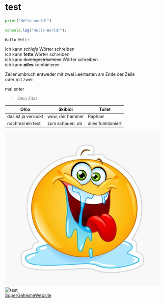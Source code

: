 # test

```python
print("Hello world!")
```

```javascript
console.log("Hello World!");
```

```Ausgabe
Hallo Welt!
```

ich kann _schiefe_ Wörter schreiben  
ich kann **fette** Wörter schreiben  
ich kann ~~durchgestrischene~~ Wörter schreiben  
ich kann **_~~alles~~_** kombinieren

Zeilenumbruch entweder mit zwei Leertasten am Ende der Zeile  
oder mit zwei

mal enter

> Ohio Zitat

| Ohio                | Skibidi         | Toilet             |
| ------------------- | --------------- | ------------------ |
| das ist ja verrückt | wow, der hammer | Raphael            |
| nochmal ein text    | zum schauen, ob | alles funktioniert |

![Raphael](Drooling%20Emoticon_%20Sticker%20for%20Sale%20by%20Yael%20Weiss%20_%20Redbubble.jpg)
![test](https://th.bing.com/th/id/OIP.12-bMyvM8MX84yhb0MTckAHaHt?rs=1&pid=ImgDetMain)  
[SuperGeheimeWebsite](https://www.youtube.com/watch?v=xvFZjo5PgG0)
